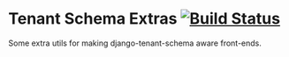 # Tenant Schema Extras [![Build Status](https://travis-ci.org/onepercentclub/django-tenant-extras.svg?branch=master)](https://travis-ci.org/onepercentclub/django-tenant-extras)

Some extra utils for making django-tenant-schema aware front-ends.
